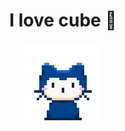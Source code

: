 <h1 align="center">I love cube 🧊</h1>

<p align="center">
  <img src="https://raw.githubusercontent.com/bingcube/bingcube.github.io/main/asset/mona-whisper%20(1).gif" alt="Mona Whisper GIF">
</p>
